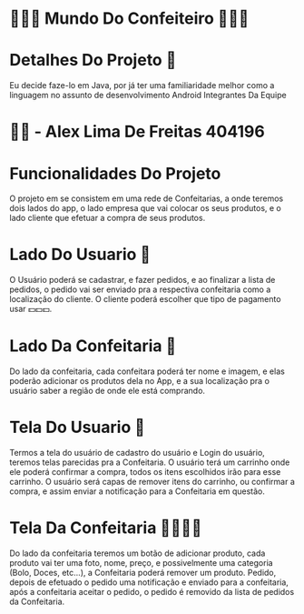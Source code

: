 # 🧁🍰🎂 Mundo Do Confeiteiro 🎂🍰🧁

# Detalhes Do Projeto 📄
Eu decide faze-lo em Java, por já ter uma familiaridade melhor como a linguagem no assunto de desenvolvimento Android
Integrantes Da Equipe

# 👨‍💻 - Alex Lima De Freitas 404196 

# Funcionalidades Do Projeto
O projeto em se consistem em uma rede de Confeitarias, a onde teremos dois lados do app, o lado empresa que vai colocar os seus produtos, e o lado cliente que efetuar a compra de seus produtos.

# Lado Do Usuario 🏡
O Usuário poderá se cadastrar, e fazer pedidos, e ao finalizar a lista de pedidos, o pedido vai ser enviado pra a respectiva confeitaria como a localização do cliente. O cliente poderá escolher que tipo de pagamento usar 💵💵💵.

# Lado Da Confeitaria 🏪
Do lado da confeitaria, cada confeitara poderá ter nome e imagem, e elas poderão adicionar os produtos dela no App, e a sua localização pra o usuário saber a região de onde ele está comprando.

# Tela Do Usuario 🧑
Termos a tela do usuário de cadastro do usuário e Login do usuário, teremos telas parecidas pra a Confeitaria.
O usuário terá um carrinho onde ele poderá confirmar a compra, todos os itens escolhidos irão para esse carrinho. 
O usuário será capas de remover itens do carrinho, ou confirmar a compra, e assim enviar a notificação para a Confeitaria em questão.

# Tela Da Confeitaria 👩‍🍳👨‍🍳
Do lado da confeitaria teremos um botão de adicionar produto, cada produto vai ter uma foto, nome, preço, e possivelmente uma categoria (Bolo, Doces, etc...), a Confeitaria poderá remover um produto.
Pedido, depois de efetuado o pedido uma notificação e enviado para a confeitaria, após a confeitaria aceitar o pedido, o pedido é removido da lista de pedidos da Confeitaria.

